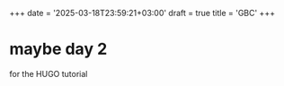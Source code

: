+++
date = '2025-03-18T23:59:21+03:00'
draft = true
title = 'GBC'
+++
# maybe day 2 
for the HUGO tutorial 